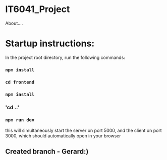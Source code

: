 # IT6041_Project

About....

# Startup instructions:

In the project root directory, run the following commands:

### `npm install`

### `cd frontend`

### `npm install`

### 'cd ..'

### `npm run dev`

this will simultaneously start the server on port 5000, and the client on port 3000, which should automatically open in your browser

## Created branch - Gerard:)
